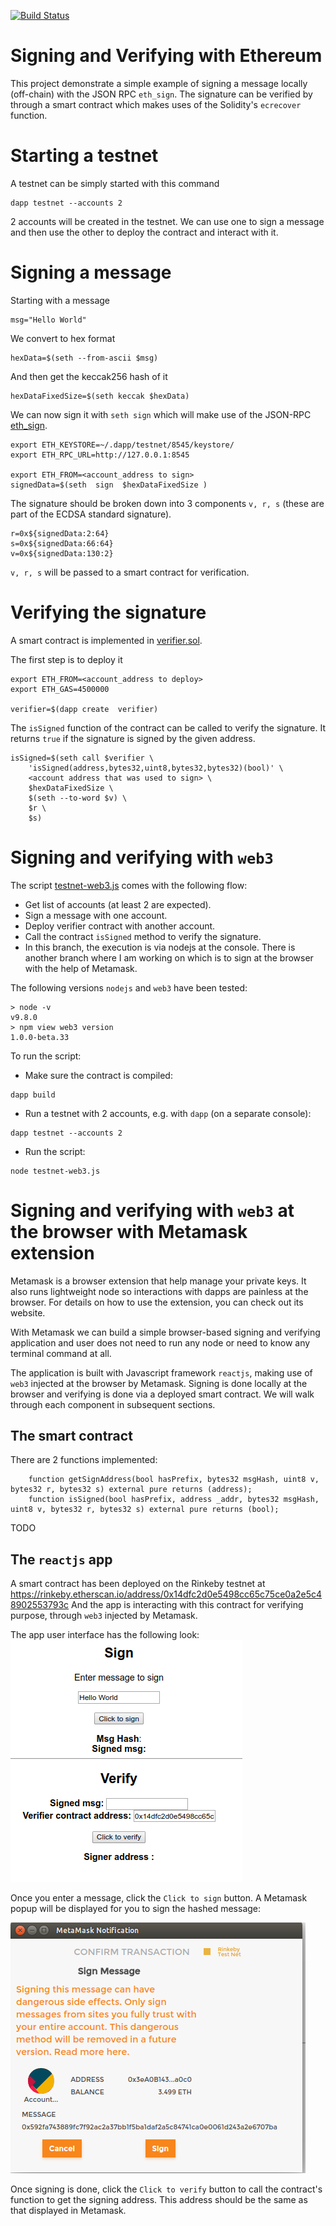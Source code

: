 [![Build Status](https://travis-ci.org/alext234/sign-and-verify.svg?branch=sign-with-web3-metamask)](https://travis-ci.org/alext234/sign-and-verify)

# Signing and Verifying with Ethereum

This project demonstrate a simple example of signing a message locally (off-chain)
with the JSON RPC `eth_sign`. The signature can be verified by through a 
smart contract which makes uses of the Solidity's `ecrecover`  function.


# Starting a testnet

A testnet can be simply started with this command 

```
dapp testnet --accounts 2
```
2 accounts will be created in the testnet. We can use one to sign a message and then 
use the other to deploy the contract and interact with it.


# Signing a message 

Starting with a message

```
msg="Hello World"
```

We convert to hex format 

```
hexData=$(seth --from-ascii $msg)
```

And then get the keccak256 hash of it 

```
hexDataFixedSize=$(seth keccak $hexData)
```

We can now sign it with `seth sign` which will make use of the 
JSON-RPC [eth_sign](https://github.com/ethereum/wiki/wiki/JSON-RPC#eth_sign).
 

```
export ETH_KEYSTORE=~/.dapp/testnet/8545/keystore/
export ETH_RPC_URL=http://127.0.0.1:8545

export ETH_FROM=<account_address to sign>
signedData=$(seth  sign  $hexDataFixedSize )
```

The signature should be broken down into 3 components `v, r, s` 
(these are part of the ECDSA standard signature).

```
r=0x${signedData:2:64}
s=0x${signedData:66:64}
v=0x${signedData:130:2}
```

`v, r, s` will be passed to a smart contract for verification.

# Verifying the signature

A smart contract is implemented in [verifier.sol](src/verifier.sol).

The first step is to deploy it 

```
export ETH_FROM=<account_address to deploy>
export ETH_GAS=4500000

verifier=$(dapp create  verifier)

```

The `isSigned` function of the contract can be called to verify the 
signature. It returns `true` if the signature is signed 
by the given address.


```
isSigned=$(seth call $verifier \
	'isSigned(address,bytes32,uint8,bytes32,bytes32)(bool)' \
	<account address that was used to sign> \
	$hexDataFixedSize \
	$(seth --to-word $v) \
	$r \
	$s)

```

# Signing and verifying with `web3`

The script [testnet-web3.js](testnet-web3.js) comes with the following flow:

- Get list of accounts (at least 2 are expected).
- Sign a message with one account.
- Deploy verifier contract with another account.
- Call the contract `isSigned` method to verify the signature.
- In this branch, the execution is via nodejs at the console. 
There is another branch where I am working on which is to sign 
at the browser with the help of Metamask. 


The following versions `nodejs` and `web3` have been tested:

```
> node -v
v9.8.0
> npm view web3 version
1.0.0-beta.33
```

To run the script:

- Make sure the contract is compiled:

```
dapp build
```

- Run a testnet with 2 accounts, e.g. with `dapp` (on a separate console):

```
dapp testnet --accounts 2
```

- Run the script:


```
node testnet-web3.js
```

# Signing and verifying with `web3` at the browser with Metamask extension
Metamask is a browser extension that help manage your private keys. It also runs lightweight 
node so interactions with dapps are painless at the browser. For details on how to use the extension, you can 
check out its website.


With Metamask we can build a simple browser-based signing and verifying application and user 
does not need to run any node or need to know any terminal command at all.

The application is built with Javascript framework `reactjs`, making use of `web3` injected at the browser by Metamask.
Signing is done locally at the browser and verifying is done via a deployed smart contract. 
We will walk through each component in subsequent sections.

## The smart contract

There are 2 functions implemented:

```
	function getSignAddress(bool hasPrefix, bytes32 msgHash, uint8 v, bytes32 r, bytes32 s) external pure returns (address);
	function isSigned(bool hasPrefix, address _addr, bytes32 msgHash, uint8 v, bytes32 r, bytes32 s) external pure returns (bool);
```
TODO

## The `reactjs` app
A smart contract has been deployed on the Rinkeby testnet at https://rinkeby.etherscan.io/address/0x14dfc2d0e5498cc65c75ce0a2e5c48902553793c
And the app is interacting with this contract for verifying purpose, through `web3` injected by Metamask.

The app user interface has the following look:
![App user interface](images/react-screenshot.png?raw=true "App user interface")

Once you enter a message, click the `Click to sign` button. A Metamask popup will be displayed for you to sign the hashed message:

![Metamask popup](images/metamask-popup.png?raw=true "Metamask popup")


Once signing is done, click  the `Click to verify` button to call the contract's function to get the signing address. This address
should be the same as that displayed in Metamask.


